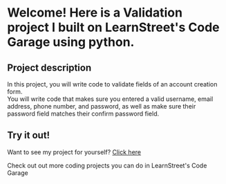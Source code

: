 
Welcome! Here is a Validation project I built on LearnStreet's Code Garage using python.
===============================================================================================================

Project description
-------------------------

In this project, you will write code to validate fields of an account creation form.<br>
You will write code that makes sure you entered a valid username, email address, phone number, and password, as well as make sure their password field matches their confirm password field.

Try it out!
--------------

Want to see my project for yourself? [Click here](http://www.learnstreet.com//view_profile/51e41c8e76b99c44d600081c/project)

Check out out more coding projects you can do in LearnStreet's Code Garage
		